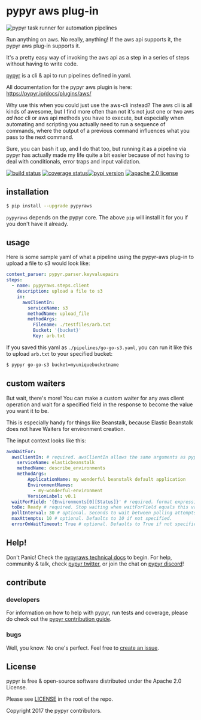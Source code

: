 # pypyr aws plug-in

![pypyr task runner for automation pipelines](https://pypyr.io/images/2x1/pypyr-taskrunner-yaml-pipeline-automation-1200x600.1bd2401e4f8071d85bcb1301128e4717f0f54a278e91c9c350051191de9d22c0.png)

Run anything on aws. No really, anything! If the aws api supports it, the pypyr 
aws plug-in supports it.

It's a pretty easy way of invoking the aws api as a step in a series of steps 
without having to write code. 

[pypyr](https://pypyr.io/) is a cli & api to run pipelines 
defined in yaml.

All documentation for the pypyr aws plugin is here: 
https://pypyr.io/docs/plugins/aws/

Why use this when you could just use the aws-cli instead? The aws cli is all 
kinds of awesome, but I find more often than not it's not just one or two aws 
*ad hoc* cli or aws api methods you have to execute, but especially when 
automating and scripting you actually need to run a sequence of commands, where 
the output of a previous command influences what you pass to the next command.

Sure, you can bash it up, and I do that too, but running it as a pipeline via 
pypyr has actually made my life quite a bit easier because of not having to 
deal with conditionals, error traps and input validation.

[![build status](https://github.com/pypyr/pypyr-aws/workflows/lint-test-build/badge.svg)](https://github.com/pypyr/pypyr-aws/actions)
[![coverage status](https://codecov.io/gh/pypyr/pypyr-aws/branch/master/graph/badge.svg)](https://codecov.io/gh/pypyr/pypyr-aws)[![pypi version](https://badge.fury.io/py/pypyraws.svg)](https://pypi.python.org/pypi/pypyraws/)
[![apache 2.0 license](https://img.shields.io/github/license/pypyr/pypyr-aws)](https://opensource.org/licenses/Apache-2.0)


## installation
```bash
$ pip install --upgrade pypyraws
```

`pypyraws` depends on the pypyr core. The above `pip` will install it
for you if you don't have it already.

## usage
Here is some sample yaml of what a pipeline using the pypyr-aws plug-in to 
upload a file to s3 would look like:

```yaml
context_parser: pypyr.parser.keyvaluepairs
steps:
  - name: pypyraws.steps.client
    description: upload a file to s3
    in:
      awsClientIn:
        serviceName: s3
        methodName: upload_file
        methodArgs:
          Filename: ./testfiles/arb.txt
          Bucket: '{bucket}'
          Key: arb.txt
```

If you saved this yaml as `./pipelines/go-go-s3.yaml`, you can run it like this 
to upload `arb.txt` to your specified bucket:

```bash
$ pypyr go-go-s3 bucket=myuniquebucketname
```

## custom waiters
But wait, there's more! You can make a custom waiter for any aws client 
operation and wait for a specified field in the response to become the value 
you want it to be.

This is especially handy for things like Beanstalk, because Elastic
Beanstalk does not have Waiters for environment creation.

The input context looks like this:

```yaml
awsWaitFor:
  awsClientIn: # required. awsClientIn allows the same arguments as pypyraws.steps.client.
    serviceName: elasticbeanstalk
    methodName: describe_environments
    methodArgs:
        ApplicationName: my wonderful beanstalk default application
        EnvironmentNames:
          - my-wonderful-environment
        VersionLabel: v0.1
  waitForField: '{Environments[0][Status]}' # required. format expression for field name to check in awsClient response
  toBe: Ready # required. Stop waiting when waitForField equals this value
  pollInterval: 30 # optional. Seconds to wait between polling attempts. Defaults to 30 if not specified.
  maxAttempts: 10 # optional. Defaults to 10 if not specified.
  errorOnWaitTimeout: True # optional. Defaults to True if not specified. Stop processing if maxAttempts exhausted without reaching toBe value.
```

## Help!
Don't Panic! Check the 
[pypyraws technical docs](https://pypyr.io/docs/plugins/aws/) to begin. 
For help, community & talk, check 
[pypyr twitter](https://twitter.com/pypyrpipes/), or join the chat on 
[pypyr discord](https://discordapp.com/invite/8353JkB)!

## contribute
### developers
For information on how to help with pypyr, run tests and coverage,
please do check out the [pypyr contribution
guide](https://pypyr.io/docs/contributing/).

### bugs
Well, you know. No one's perfect. Feel free to [create an
issue](https://github.com/pypyr/pypyr-aws/issues/new).

## License
pypyr is free & open-source software distributed under the Apache 2.0 License.

Please see [LICENSE](LICENSE) in the root of the repo.

Copyright 2017 the pypyr contributors.

